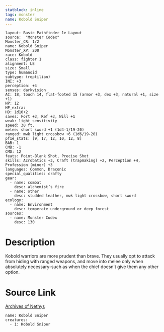 ```yaml
---
statblock: inline
tags: monster
name: Kobold Sniper
---
```

```statblock
layout: Basic Pathfinder 1e Layout
source:  "Monster Codex"
Monster_CR: 1/2
name: Kobold Sniper
Monster_XP: 200
race: Kobold
class: fighter 1
alignment: LE
size: Small
type: humanoid
subtype: (reptilian)
INI: +3
perception: +4
senses: darkvision
AC: 18, touch 14, flat-footed 15 (armor +3, dex +3, natural +1, size +1)
HP: 12
HP_extra: 
HD: 1d10+2
saves: Fort +3, Ref +3, Will +1
weak: light sensitivity
speed: 30 ft.
melee: short sword +1 (1d4-1/19-20)
ranged: mwk light crossbow +6 (1d6/19-20)
pf1e_stats: [9, 17, 12, 10, 12, 8]
BAB: 1
CMB: -1
CMD: 12
feats: Point-Blank Shot, Precise Shot
skills: Acrobatics +3, Craft (trapmaking) +2, Perception +4, Profession (miner) +3
languages: Common, Draconic
special_qualities: crafty
gear:
  - name: combat
    desc: alchemist’s fire
  - name: other
    desc: studded leather, mwk light crossbow, short sword
ecology:
  - name: Environment
    desc: temperate underground or deep forest
sources:
  - name: Monster Codex
    desc: 130
```
# Description
Kobold warriors are more prudent than brave. They usually opt to attack from hiding with ranged weapons, and move into melee only when absolutely necessary-such as when the chief doesn’t give them any other option.
# Source Link
[Archives of Nethys](https://aonprd.com/MonsterDisplay.aspx?ItemName=Kobold%20Sniper)
```encounter-table
name: Kobold Sniper
creatures:
  - 1: Kobold Sniper
```
